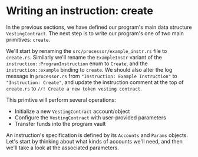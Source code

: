 # Writing an instruction: create

In the previous sections, we have defined our program's main data structure `VestingContract`.
The next step is to write our program's one of two main primitives: `create`.

We'll start by renaming the `src/processor/example_instr.rs` file to `create.rs`.
Similarly we'll rename the `ExampleInstr` variant of the `instruction::ProgramInstruction` enum to `Create`, and the `instruction::example` binding to `create`.
We should also alter the log message in `processor.rs` from `"Instruction: Example Instruction"` to `"Instruction: Create"`, and update the instruction comment at the top of `create.rs` to `//! Create a new token vesting contract`.

This primtive will perform several operations:

- Initialize a new `VestingContract` account/object
- Configure the `VestingContract` with user-provided parameters
- Transfer funds into the program vault

An instruction's specification is defined by its `Accounts` and `Params` objects. Let's start by thinking about what kinds of accounts we'll need, and then we'll take a look at the associated parameters.
